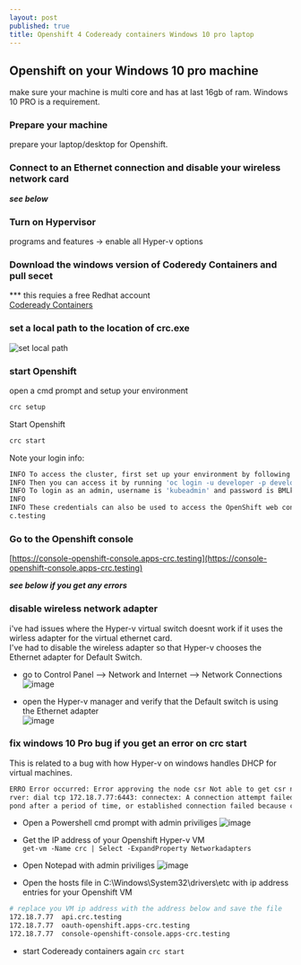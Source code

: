 ```yaml
---
layout: post
published: true
title: Openshift 4 Codeready containers Windows 10 pro laptop
---
```

## Openshift on your Windows 10 pro machine
make sure your machine is multi core and has at last 16gb of ram.
Windows 10 PRO is a requirement.

### Prepare your machine
prepare your laptop/desktop for Openshift.   

### Connect to an Ethernet connection and disable your wireless network card
***see below***   

### Turn on Hypervisor
programs and features ->  enable all Hyper-v options

### Download the windows version of Coderedy Containers and pull secet
*** this requies a free Redhat account   
[Codeready Containers](https://cloud.redhat.com/openshift/install/crc/installer-provisioned?intcmp=7013a000002CtetAAC) 

### set a local path to the location of crc.exe
![set local path](https://user-images.githubusercontent.com/10190444/65509159-d23ead00-de9f-11e9-924e-0387be562ac3.png)

### start Openshift
open a cmd prompt and setup your environment 
```bash
crc setup
```   
Start Openshift
```bash
crc start
```   
Note your login info:
```bash
INFO To access the cluster, first set up your environment by following 'crc oc-env' instructions
INFO Then you can access it by running 'oc login -u developer -p developer https://api.crc.testing:6443'
INFO To login as an admin, username is 'kubeadmin' and password is BMLkR-NjA28-v7exC-8bwAk
INFO
INFO These credentials can also be used to access the OpenShift web console at https://console-openshift-console.apps-cr
c.testing
```
### Go to the Openshift console
[https://console-openshift-console.apps-crc.testing](https://console-openshift-console.apps-crc.testing)   

***see below if you get any errors***   

### disable wireless network adapter
i've had issues where the Hyper-v virtual switch doesnt work if it uses the wirless adapter for the virtual ethernet card.   
I've had to disable the wireless adapter so that Hyper-v chooses the Ethernet adapter for Default Switch.      
* go to Control Panel --> Network and Internet --> Network Connections   
![image](https://user-images.githubusercontent.com/10190444/65515072-94945100-deac-11e9-80d3-efdb4a4a73d2.png)   

* open the Hyper-v manager and verify that the Default switch is using the Ethernet adapter   
![image](https://user-images.githubusercontent.com/10190444/65515299-0a98b800-dead-11e9-857f-6e95eabfc7c3.png)   

### fix windows 10 Pro bug if you get an error on crc start   
This is related to a bug with how Hyper-v on windows handles DHCP for virtual machines.   
```bash
ERRO Error occurred: Error approving the node csr Not able to get csr names (exit status 1 : Unable to connect to the se
rver: dial tcp 172.18.7.77:6443: connectex: A connection attempt failed because the connected party did not properly res
pond after a period of time, or established connection failed because connected host has failed to respond.
```  
   
* Open a Powershell cmd prompt with admin priviliges
![image](https://user-images.githubusercontent.com/10190444/65512344-05386f00-dea7-11e9-9e92-6b69f02376d6.png)   

* Get the IP address of your Openshift Hyper-v VM   
```get-vm -Name crc | Select -ExpandProperty Networkadapters```

* Open Notepad with admin priviliges
![image](https://user-images.githubusercontent.com/10190444/65511982-60b62d00-dea6-11e9-8770-d569f8c7c30f.png)   

* Open the hosts file in C:\Windows\System32\drivers\etc with ip address entries for your Openshift VM
```bash
# replace you VM ip address with the address below and save the file
172.18.7.77  api.crc.testing
172.18.7.77  oauth-openshift.apps-crc.testing
172.18.7.77  console-openshift-console.apps-crc.testing
```   

* start Codeready containers again
```crc start```
